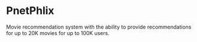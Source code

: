 # PnetPhlix
Movie recommendation system with the ability to provide recommendations for up to 20K movies for up to 100K users. 

